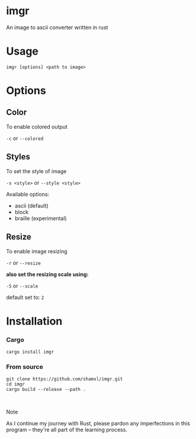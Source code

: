 # imgr

An image to ascii converter written in rust 

# Usage

```
imgr [options] <path to image>
```

# Options


## Color

To enable colored output

`-c` or `--colored`

## Styles

To set the style of image

`-s <style>` or `--style <style>`

Available options:
- ascii (default)
- block
- braille (experimental)

## Resize

To enable image resizing

`-r` or `--resize`

**also set the resizing scale using:**

`-S` or `--scale`

default set to: `2`


# Installation

### Cargo

```
cargo install imgr
```

### From source

```
git clone https://github.com/shamxl/imgr.git
cd imgr
cargo build --release --path .
```

<br>

> [!NOTE]
> As I continue my journey with Rust, please pardon any imperfections in this program – they're all part of the learning process.
